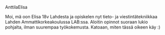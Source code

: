 AnttilaElisa

Moi, mä oon Elisa 18v Lahdesta ja opiskelen nyt tieto- ja viestintätekniikkaa Lahden Ammattikorkeakoulussa LAB:ssa. Aloitin opinnot suoraan lukio pohjalta, ilman suurempaa työkokemusta. Katoaan, miten tässä oikeen käy :)
